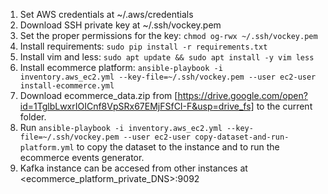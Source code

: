 1. Set AWS credentials at ~/.aws/credentials
2. Download SSH private key at ~/.ssh/vockey.pem
3. Set the proper permissions for the key: `chmod og-rwx ~/.ssh/vockey.pem`
4. Install requirements: `sudo pip install -r requirements.txt`
5. Install vim and less: `sudo apt update && sudo apt install -y vim less`
6. Install ecommerce platform: `ansible-playbook -i inventory.aws_ec2.yml --key-file=~/.ssh/vockey.pem --user ec2-user install-ecommerce.yml`
7. Download ecommerce_data.zip from [https://drive.google.com/open?id=1TglbLwxrIOICnf8VpSRx67EMjFSfCI-F&usp=drive_fs] to the current folder.
8. Run `ansible-playbook -i inventory.aws_ec2.yml --key-file=~/.ssh/vockey.pem --user ec2-user copy-dataset-and-run-platform.yml` to copy the dataset to the instance and to run the ecommerce events generator.
9. Kafka instance can be accesed from other instances at <ecommerce_platform_private_DNS>:9092 
